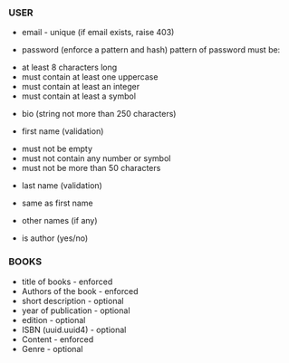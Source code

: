 ### USER
- email - unique (if email exists, raise 403)

- password (enforce a pattern and hash)
pattern of password must be:
* at least 8 characters long
* must contain at least one uppercase
* must contain at least an integer
* must contain at least a symbol

- bio (string not more than 250 characters)

- first name (validation)
* must not be empty
* must not contain any number or symbol
* must not be more than 50 characters

- last name (validation)
* same as first name

- other names (if any)

- is author (yes/no)


### BOOKS
- title of books - enforced
- Authors of the book - enforced
- short description - optional
- year of publication - optional
- edition - optional
- ISBN (uuid.uuid4) - optional
- Content - enforced
- Genre - optional
    



